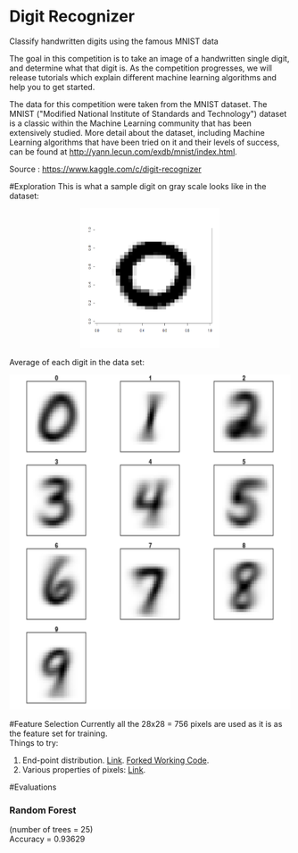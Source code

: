 # Digit Recognizer


Classify handwritten digits using the famous MNIST data

The goal in this competition is to take an image of a handwritten single digit, and determine what that digit is.  As the competition progresses, we will release tutorials which explain different machine learning algorithms and help you to get started.


The data for this competition were taken from the MNIST dataset. The MNIST ("Modified National Institute of Standards and Technology") dataset is a classic within the Machine Learning community that has been extensively studied.  More detail about the dataset, including Machine Learning algorithms that have been tried on it and their levels of success, can be found at http://yann.lecun.com/exdb/mnist/index.html.

Source : https://www.kaggle.com/c/digit-recognizer

#Exploration
This is what a sample digit on gray scale looks like in the dataset:<br/>
<center><img src = "output/sample_digit_0.png" height="250px" width="250px"></center>

Average of each digit in the data set:<br/>
<center><img src = "output/avg_digit.png" height="600px" width="600px"></center>

#Feature Selection
Currently all the 28x28 = 756 pixels are used as it is as the feature set for training.<br/>
Things to try:

1. End-point distribution. <a href="https://www.kaggle.com/c/digit-recognizer/prospector#72" target="_blank">Link</a>. <a href="https://www.kaggle.com/rajatshah/digit-recognizer/end-point-distribution/">Forked Working Code</a>.
2. Various properties of pixels: <a href="https://www.kaggle.com/c/digit-recognizer/prospector#73">Link</a>.

#Evaluations
<h3>Random Forest</h3>
(number of trees = 25)<br/>
Accuracy = 0.93629
